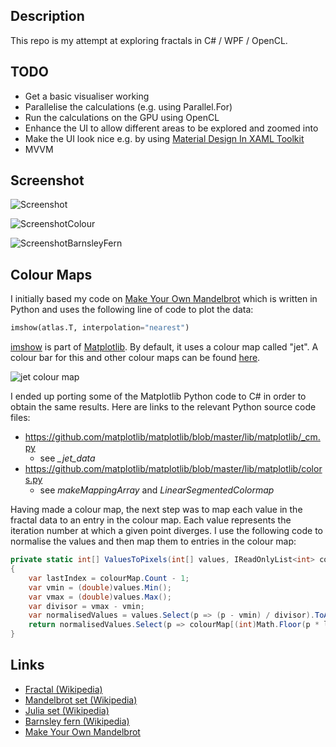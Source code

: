 
## Description

This repo is my attempt at exploring fractals in C# / WPF / OpenCL.

## TODO

* Get a basic visualiser working
* Parallelise the calculations (e.g. using Parallel.For)
* Run the calculations on the GPU using OpenCL
* Enhance the UI to allow different areas to be explored and zoomed into
* Make the UI look nice e.g. by using [Material Design In XAML Toolkit](http://materialdesigninxaml.net/)
* MVVM

## Screenshot

![Screenshot](https://raw.github.com/taylorjg/FractalsWpf/master/Images/Screenshot.png)

![ScreenshotColour](https://raw.github.com/taylorjg/FractalsWpf/master/Images/ScreenshotColour.png)

![ScreenshotBarnsleyFern](https://raw.github.com/taylorjg/FractalsWpf/master/Images/ScreenshotBarnsleyFern.png)

## Colour Maps

I initially based my code on
[Make Your Own Mandelbrot](http://makeyourownmandelbrot.blogspot.co.uk/2014/04/book-links.html)
which is written in Python and uses the following line of code to plot the data:

```Python
imshow(atlas.T, interpolation="nearest")
```

[imshow](http://matplotlib.org/api/pyplot_api.html#matplotlib.pyplot.imshow)
is part of [Matplotlib](http://matplotlib.org/). By default, it uses a colour map
called "jet". A colour bar for this and other colour maps can be found [here](http://matplotlib.org/examples/color/colormaps_reference.html).

![jet colour map](https://raw.github.com/taylorjg/FractalsWpf/master/Images/JetColourMap.png)

I ended up porting some of the Matplotlib Python code to C# in order to
obtain the same results. Here are links to the relevant Python source code files:

* https://github.com/matplotlib/matplotlib/blob/master/lib/matplotlib/_cm.py
    * see *_jet_data*
* https://github.com/matplotlib/matplotlib/blob/master/lib/matplotlib/colors.py
    * see *makeMappingArray* and *LinearSegmentedColormap*

Having made a colour map, the next step was to map each value in the fractal data
to an entry in the colour map. Each value represents the iteration number at which
a given point diverges. I use the following code to normalise the values and then map
them to entries in the colour map:

```C#
private static int[] ValuesToPixels(int[] values, IReadOnlyList<int> colourMap)
{
    var lastIndex = colourMap.Count - 1;
    var vmin = (double)values.Min();
    var vmax = (double)values.Max();
    var divisor = vmax - vmin;
    var normalisedValues = values.Select(p => (p - vmin) / divisor).ToArray();
    return normalisedValues.Select(p => colourMap[(int)Math.Floor(p * lastIndex)]).ToArray();
}
```

## Links

* [Fractal (Wikipedia)](https://en.wikipedia.org/wiki/Fractal)
* [Mandelbrot set (Wikipedia)](https://en.wikipedia.org/wiki/Mandelbrot_set)
* [Julia set (Wikipedia)](https://en.wikipedia.org/wiki/Julia_set)
* [Barnsley fern (Wikipedia)](https://en.wikipedia.org/wiki/Barnsley_fern)
* [Make Your Own Mandelbrot](http://makeyourownmandelbrot.blogspot.co.uk/2014/04/book-links.html)
